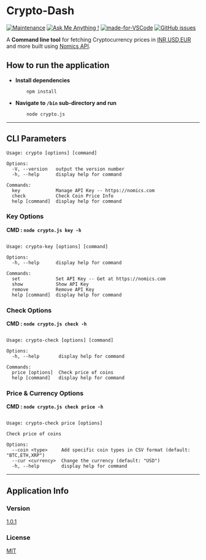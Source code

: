 # Crypto-Dash

[![Maintenance](https://img.shields.io/badge/Maintained%3F-yes-green.svg)](https://GitHub.com/Naereen/StrapDown.js/graphs/commit-activity "Repo Maintained")
[![Ask Me Anything !](https://img.shields.io/badge/Ask%20me-anything-1abc9c.svg)](https://GitHub.com/akashchouhan16/ "github.com/akashchouhan16")
[![made-for-VSCode](https://img.shields.io/badge/Made%20for-VSCode-1f425f.svg)](https://code.visualstudio.com/ "VSCODE")
[![GitHub issues](https://img.shields.io/github/issues/akashchouhan16/KeepNotes_API.svg)](https://GitHub.com/akashchouhan16/KeepNotes_API/issues/ "Open Issues Tab")

A **Command line tool** for fetching Cryptocurrency prices in [INR,USD,EUR](https://github.com/akashchouhan16, "currency options") and more built using [Nomics API](https://nomics.com "View API Site").

## How to run the application

- **Install dependencies**
  ```sh-session
      npm install
  ```
- **Navigate to `/bin` sub-directory and run**
  ```sh-session
      node crypto.js
  ```

---

## CLI Parameters

```sh-session
Usage: crypto [options] [command]

Options:
  -V, --version   output the version number
  -h, --help      display help for command

Commands:
  key             Manage API Key -- https://nomics.com
  check           Check Coin Price Info
  help [command]  display help for command
```

### Key Options

**CMD : `node crypto.js key -h`**

```sh-session

Usage: crypto-key [options] [command]

Options:
  -h, --help      display help for command

Commands:
  set             Set API Key -- Get at https://nomics.com
  show            Show API Key
  remove          Remove API Key
  help [command]  display help for command
```

### Check Options

**CMD : `node crypto.js check -h`**

```sh-session

Usage: crypto-check [options] [command]

Options:
  -h, --help       display help for command

Commands:
  price [options]  Check price of coins
  help [command]   display help for command
```

### Price & Currency Options

**CMD : `node crypto.js check price -h`**

```sh-session

Usage: crypto-check price [options]

Check price of coins

Options:
  --coin <type>     Add specific coin types in CSV format (default: "BTC,ETH,XRP")
  --cur <currency>  Change the currency (default: "USD")
  -h, --help        display help for command
```

---

## Application Info

### Version

[1.0.1](https://github.com/akashchouhan16/Crypto-Dash "Version")

### License

[MIT](./LICENSE "View LICENSE")
